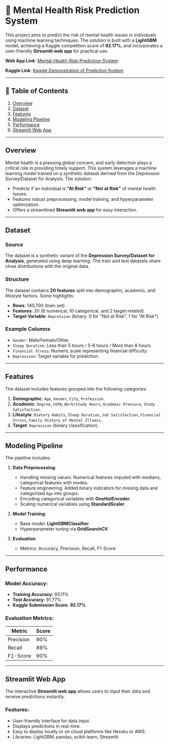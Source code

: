 # 🧠 Mental Health Risk Prediction System

This project aims to predict the risk of mental health issues in individuals using machine learning techniques. The solution is built with a **LightGBM** model, achieving a Kaggle competition score of **92.17%**, and incorporates a user-friendly **Streamlit web app** for practical use.

**Web App Link**: [Mental-Health-Risk-Prediction-System](https://shinobi-utkarsh-recommends.streamlit.app/)

**Kaggle Link**: [Kaggle Demonstration of Prediction System](https://www.kaggle.com/code/utkarshshkla/depression-analysis)

---

## 📜 Table of Contents

1. [Overview](#overview)
2. [Dataset](#dataset)
3. [Features](#features)
4. [Modeling Pipeline](#modeling-pipeline)
5. [Performance](#performance)
6. [Streamlit Web App](#streamlit-web-app)


---

## Overview

Mental health is a pressing global concern, and early detection plays a critical role in providing timely support. This system leverages a machine learning model trained on a synthetic dataset derived from the Depression Survey/Dataset for Analysis. The solution:
- Predicts if an individual is **"At Risk"** or **"Not at Risk"** of mental health issues.
- Features robust preprocessing, model training, and hyperparameter optimization.
- Offers a streamlined **Streamlit web app** for easy interaction.

---

## Dataset

### Source
The dataset is a synthetic variant of the **Depression Survey/Dataset for Analysis**, generated using deep learning. The train and test datasets share close distributions with the original data.

### Structure
The dataset contains **20 features** split into demographic, academic, and lifestyle factors. Some highlights:
- **Rows**: 140,700 (train set)
- **Features**: 20 (8 numerical, 10 categorical, and 2 target-related)
- **Target Variable**: `Depression` (binary: 0 for "Not at Risk", 1 for "At Risk")

### Example Columns
- `Gender`: Male/Female/Other.
- `Sleep Duration`: Less than 5 hours / 5-6 hours / More than 8 hours.
- `Financial Stress`: Numeric scale representing financial difficulty.
- `Depression`: Target variable for prediction.

---

## Features

The dataset includes features grouped into the following categories:

1. **Demographic**: `Age`, `Gender`, `City`, `Profession`.
2. **Academic**: `Degree`, `CGPA`, `Work/Study Hours`, `Academic Pressure`, `Study Satisfaction`.
3. **Lifestyle**: `Dietary Habits`, `Sleep Duration`, `Job Satisfaction`, `Financial Stress`, `Family History of Mental Illness`.
4. **Target**: `Depression` (binary classification).

---

## Modeling Pipeline

The pipeline includes:

1. **Data Preprocessing**:
   - Handling missing values: Numerical features imputed with medians, categorical features with modes.
   - Feature engineering: Added binary indicators for missing data and categorized `Age` into groups.
   - Encoding categorical variables with **OneHotEncoder**.
   - Scaling numerical variables using **StandardScaler**.

2. **Model Training**:
   - Base model: **LightGBMClassifier**.
   - Hyperparameter tuning via **GridSearchCV**.

3. **Evaluation**:
   - Metrics: Accuracy, Precision, Recall, F1-Score

---

## Performance

### Model Accuracy:
- **Training Accuracy**: 93.11%
- **Test Accuracy**: 91.77%
- **Kaggle Submission Score**: **92.17%**

### Evaluation Metrics:
| Metric       | Score   |
|--------------|---------|
| Precision    | 90%     |
| Recall       | 89%     |
| F1-Score     | 90%     |

---

## Streamlit Web App

The interactive **Streamlit web app** allows users to input their data and receive predictions instantly.  

### Features:
- User-friendly interface for data input.
- Displays predictions in real-time.
- Easy to deploy locally or on cloud platforms like Heroku or AWS.
- Libraries: LightGBM, pandas, scikit-learn, Streamlit


